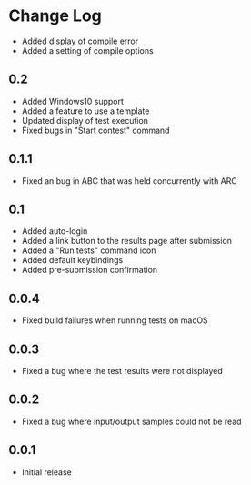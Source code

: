 # Change Log

<!-- ## [Unreleased] -->

- Added display of compile error
- Added a setting of compile options

## 0.2

- Added Windows10 support
- Added a feature to use a template
- Updated display of test execution
- Fixed bugs in "Start contest" command

## 0.1.1

- Fixed an bug in ABC that was held concurrently with ARC

## 0.1

- Added auto-login
- Added a link button to the results page after submission
- Added a "Run tests" command icon
- Added default keybindings
- Added pre-submission confirmation

## 0.0.4

- Fixed build failures when running tests on macOS

## 0.0.3

- Fixed a bug where the test results were not displayed

## 0.0.2

- Fixed a bug where input/output samples could not be read

## 0.0.1

- Initial release
